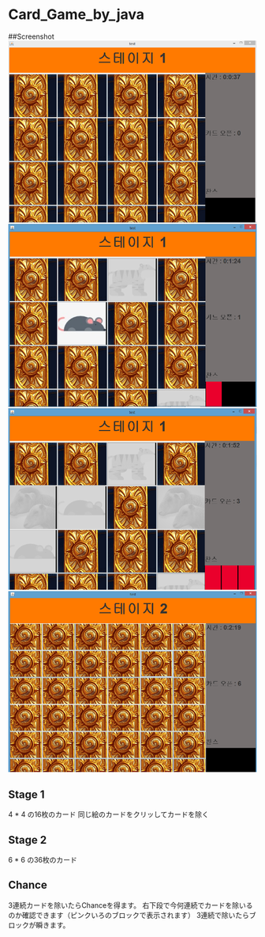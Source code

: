 # Card_Game_by_java

##Screenshot
![screen01](./img/ss01.png)
![screen01](./img/ss02.png)
![screen01](./img/ss03.png)
![screen01](./img/ss04.png)

## Stage 1
4 * 4 の16枚のカード
同じ絵のカードをクリッしてカードを除く

## Stage 2
6 * 6 の36枚のカード

## Chance
3連続カードを除いたらChanceを得ます。
右下段で今何連続でカードを除いるのか確認できます（ピンクいろのブロックで表示されます）
3連続で除いたらブロックが瞬きます。
